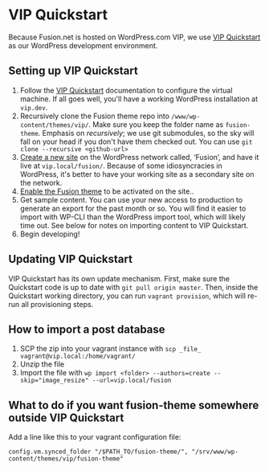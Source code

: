 # VIP Quickstart

Because Fusion.net is hosted on WordPress.com VIP, we use [VIP Quickstart](https://github.com/Automattic/vip-quickstart) as our WordPress development environment.

## Setting up VIP Quickstart

1. Follow the <a href="https://vip.wordpress.com/documentation/quickstart/">VIP Quickstart</a> documentation to configure the virtual machine. If all goes well, you'll have a working WordPress installation at `vip.dev`.
1. Recursively clone the Fusion theme repo into `/www/wp-content/themes/vip/`. Make sure you keep the folder name as `fusion-theme`. Emphasis on _recursively_; we use git submodules, so the sky will fall on your head if you don't have them checked out. You can use `git clone --recursive <github-url>`
1. <a href="http://vip.local/wp-admin/network/site-new.php">Create a new site</a> on the WordPress network called, ‘Fusion’, and have it live at `vip.local/fusion/`. Because of some idiosyncracies in WordPress, it's better to have your working site as a secondary site on the network.
1. <a href="http://vip.local/wp-admin/network/themes.php">Enable the Fusion theme</a> to be activated on the site..</li>
1. Get sample content. You can use your new access to production to generate an export for the past month or so. You will find it easier to import with WP-CLI than the WordPress import tool, which will likely time out. See below for notes on importing content to VIP Quickstart.
1. Begin developing!

## Updating VIP Quickstart

VIP Quickstart has its own update mechanism. First, make sure the Quickstart code is up to date with `git pull origin master`. Then, inside the Quickstart working directory, you can run `vagrant provision`, which will re-run all provisioning steps.
    
## How to import a post database

1. SCP the zip into your vagrant instance with `scp _file_ vagrant@vip.local:/home/vagrant/`
1. Unzip the file
1. Import the file with `wp import <folder> --authors=create --skip="image_resize" --url=vip.local/fusion`

## What to do if you want fusion-theme somewhere outside VIP Quickstart

Add a line like this to your vagrant configuration file:
```
config.vm.synced_folder "/$PATH_TO/fusion-theme/", "/srv/www/wp-content/themes/vip/fusion-theme"
```

